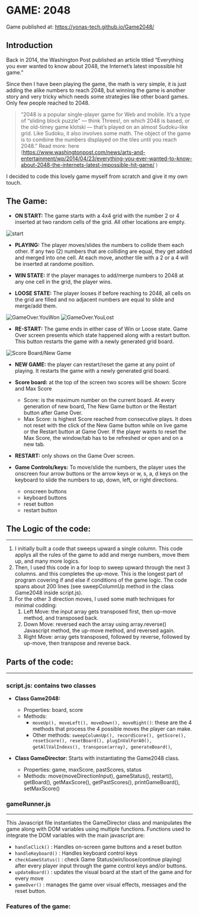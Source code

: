 # GAME: 2048

Game published at: https://yonas-tech.github.io/Game2048/ 

## Introduction

Back in 2014, the Washington Post published an article titled “Everything you ever wanted to know about 2048, the Internet’s latest impossible hit game.” 

Since then I have been playing the game, the math is very simple, it is just adding the alike numbers to reach 2048, but winning the game is another story and very tricky which needs some strategies like other board games. Only few people reached to 2048. 

> “2048 is a popular single-player game for Web and mobile. It’s a type of “sliding block puzzle” — think Threes!, on which 2048 is based, or the old-timey game klotski — that’s played on an almost Sudoku-like grid. Like Sudoku, it also involves some math. The object of the game is to combine the numbers displayed on the tiles until you reach 2048.”
> Read more: here (https://www.washingtonpost.com/news/arts-and-entertainment/wp/2014/04/23/everything-you-ever-wanted-to-know-about-2048-the-internets-latest-impossible-hit-game/ )
>

I decided to code this lovely game myself from scratch and give it my own touch. 

## The Game: 

* **ON START:**
The game starts with a 4x4 grid with the number 2 or 4 inserted at two random cells of the grid. All other locations are empty. 

![start](https://github.com/Yonas-tech/Game2048/blob/main/images/startPage.jpg)


* **PLAYING:**
The player moves/slides the numbers to collide them each other. If any two (2) numbers that are colliding are equal, they get added and merged into one cell. At each move, another tile with a 2 or a 4 will be inserted at randome position. 

* **WIN STATE:**
	If the player manages to add/merge numbers to 2048 at any one cell in the grid, the player wins. 

* **LOOSE STATE:**
	The player looses if before reaching to 2048, all cells on the grid are filled and no adjacent numbers are equal to slide and merge/add them.

![GameOver.YouWon](https://github.com/Yonas-tech/Game2048/blob/main/images/GO_uWon.jpg)
![GameOver.YouLost](https://github.com/Yonas-tech/Game2048/blob/main/images/loose.jpg)


* **RE-START:** The game ends in either case of Win or Loose state. Game Over screen presents which state happened along with a restart button. This button restarts the game with a newly generated grid board. 

![Score Board/New Game](https://github.com/Yonas-tech/Game2048/blob/main/images/score_newGame.jpg)

* **NEW GAME:** the player can restart/reset the game at any point of playing. It restarts the game with a newly generated grid board. 

* **Score board:** at the top of the screen two scores will be shown: Score and Max Score
	- Score: is the maximum number on the current board.  At every generation of new board, The New Game button or the Restart button after Game Over. 
	- Max Score: is highest Score reached from consecutive plays. It does not reset with the click of the New Game button while on live game or the Restart button at Game Over. If the player wants to reset the Max Score, the window/tab has to be refreshed or open and on a new tab. 

* **RESTART:** only shows on the Game Over screen.

* **Game Controls/keys:**
	To move/slide the numbers, the player uses the onscreen four arrow buttons or the arrow keys or w, s, a, d keys on the keyboard to slide the numbers to up, down, left, or right directions. 
	- onscreen buttons
	- keyboard buttons
	- reset button 
	- restart button



## The Logic of the code:
_______
1. I initially built a code that sweeps upward a single column. This code applys all the rules of the game to add and merge numbers, move them up, and many more logics. 
2. Then, I used this code in a for loop to sweep upward through the next 3 columns. and this completes the up-move. This is the longest part of program covering if and else if conditions of the game logic. The code spans about 200 lines (see sweepColumnUp method in the class Game2048 inside script.js). 
3. For the other 3 direction moves, I used some math techniques for minimal codding:
     1. Left Move: the input array gets transposed first, then up-move method, and transposed back. 
    2. Down Move: reversed each the array using array.reverse() Javascript method, the up-move method, and reversed again. 
    3. Right Move: array gets transposed, followed by reverse, followed by up-move, then transpose and reverse back. 
 
## Parts of the code:
_______

### script.js: contains two classes 
* **Class Game2048:**
    * Properties: board, score
    * Methods: 
        * `moveUp(), moveLeft(), moveDown(), moveRight()`: these are the 4 methods that process the 4 possible moves the player can make. 
        * Other methods: `sweepColumnUp(), recordScore(), getScore(), resetScore(), resetBoard(), plugInValForA0(), getAllValIndexs(), transpose(array), generateBoard()`, 

* **Class GameDirector:**
Starts with instantiating the Game2048 class. 
    * Properties: game, maxScore, pastScores, status
    * Methods: move(moveDirectionInput), gameStatus(), restart(), getBoard(), getMaxScore(), getPastScores(), printGameBoard(), setMaxScore()

### gameRunner.js 
__________
This Javascript file instantiates the GameDirector class and manipulates the game along with DOM variables using multiple functions. 
Functions used to integrate the DOM variables with the main javascript are:  
* `handleClick()` : Handles on-screen game buttons and a reset button
* `handleKeyboard()` : Handles keyboard control keys
* `checkGameStatus()` : check Game Status(win/loose/continue playing) after every player input through the game control keys and/or buttons. 
* `updateBoard()` : updates the visual board at the start of the game and for every move
* `gameOver()` : manages the game over visual effects, messages and the reset button. 

### Features of the game:
